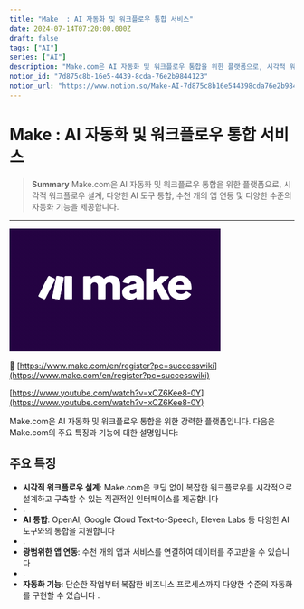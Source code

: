 ```yaml
---
title: "Make  : AI 자동화 및 워크플로우 통합 서비스"
date: 2024-07-14T07:20:00.000Z
draft: false
tags: ["AI"]
series: ["AI"]
description: "Make.com은 AI 자동화 및 워크플로우 통합을 위한 플랫폼으로, 시각적 워크플로우 설계, 다양한 AI 도구 통합, 수천 개의 앱 연동 및 다양한 수준의 자동화 기능을 제공합니다."
notion_id: "7d875c8b-16e5-4439-8cda-76e2b9844123"
notion_url: "https://www.notion.so/Make-AI-7d875c8b16e544398cda76e2b9844123"
---
```


# Make  : AI 자동화 및 워크플로우 통합 서비스

> **Summary**
> Make.com은 AI 자동화 및 워크플로우 통합을 위한 플랫폼으로, 시각적 워크플로우 설계, 다양한 AI 도구 통합, 수천 개의 앱 연동 및 다양한 수준의 자동화 기능을 제공합니다.

---

![Image](image_f25d46af860c.png)

🔗 [https://www.make.com/en/register?pc=successwiki](https://www.make.com/en/register?pc=successwiki)

[https://www.youtube.com/watch?v=xCZ6Kee8-0Y](https://www.youtube.com/watch?v=xCZ6Kee8-0Y)

Make.com은 AI 자동화 및 워크플로우 통합을 위한 강력한 플랫폼입니다. 다음은 Make.com의 주요 특징과 기능에 대한 설명입니다:

## 주요 특징

- **시각적 워크플로우 설계**: Make.com은 코딩 없이 복잡한 워크플로우를 시각적으로 설계하고 구축할 수 있는 직관적인 인터페이스를 제공합니다
- .
- **AI 통합**: OpenAI, Google Cloud Text-to-Speech, Eleven Labs 등 다양한 AI 도구와의 통합을 지원합니다
- .
- **광범위한 앱 연동**: 수천 개의 앱과 서비스를 연결하여 데이터를 주고받을 수 있습니다
- .
- **자동화 기능**: 단순한 작업부터 복잡한 비즈니스 프로세스까지 다양한 수준의 자동화를 구현할 수 있습니다
.

